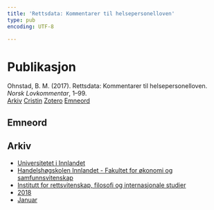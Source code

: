 ```yaml
---
title: 'Rettsdata: Kommentarer til helsepersonelloven'
type: pub
encoding: UTF-8

---
```

<h1>Publikasjon</h1>
<article id="csl-bib-container-V2526UNQ" class="csl-bib-container">
  <div class="csl-bib-body"> <div class="csl-entry">Ohnstad, B. M. (2017). Rettsdata: Kommentarer til helsepersonelloven. <i>Norsk Lovkommentar</i>, 1–99.</div> </div>
  <div class="csl-bib-buttons">
    <a href="#taxonomy-article-V2526UNQ" alt="archive" class="csl-bib-button">Arkiv</a>
    <a href="https://app.cristin.no/results/show.jsf?id=1548112" alt="Cristin" class="csl-bib-button">Cristin</a>
    <a href="http://zotero.org/groups/5881554/items/V2526UNQ" alt="Zotero" class="csl-bib-button">Zotero</a>
    <a href="#keywords-article-V2526UNQ" alt="keywords" class="csl-bib-button">Emneord</a>
  </div>
  <div id="csl-bib-meta-container-V2526UNQ"></div>
</article>
<div id="csl-bib-meta-V2526UNQ" class="csl-bib-meta">
  <article id="keywords-article-V2526UNQ" class="keywords-article">
    <h1>Emneord</h1>
    
  </article>
  <article id="taxonomy-article-V2526UNQ" class="taxonomy-article">
    <h1>Arkiv</h1>
    <ul>
      <li>
        <a href="/nn/archive/?key=3DCRN523">Universitetet i Innlandet</a>
      </li>
      <li>
        <a href="/nn/archive/?key=DU8Q9LN9">Handelshøgskolen Innlandet - Fakultet for økonomi og samfunnsvitenskap</a>
      </li>
      <li>
        <a href="/nn/archive/?key=ITYAG68H">Institutt for rettsvitenskap, filosofi og internasjonale studier</a>
      </li>
      <li>
        <a href="/nn/archive/?key=U76UGHNS">2018</a>
      </li>
      <li>
        <a href="/nn/archive/?key=VWAE8ZEZ">Januar</a>
      </li>
    </ul>
  </article>
</div>

